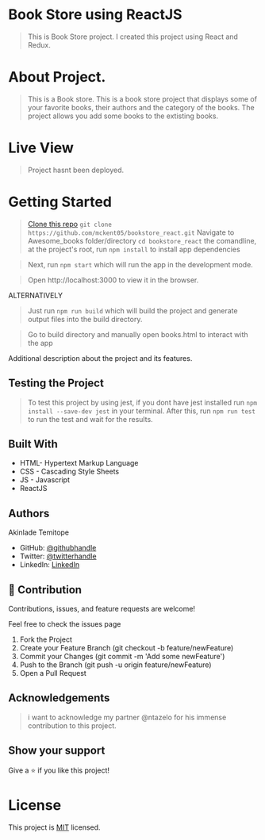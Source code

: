 # Book Store using ReactJS

> This is Book Store project.
> I created this project using React and Redux.

# About Project.
> This is a Book store.
> This is a book store project that displays some of your favorite books, their authors and the category of the books.
> The project allows you add some books to the extisting books.


# Live View
>  Project hasnt been deployed.

# Getting Started

> [Clone this repo](https://github.com/mckent05/bookstore_react)
 `git clone https://github.com/mckent05/bookstore_react.git`
> Navigate to Awesome_books folder/directory
  `cd bookstore_react` the comandline, at the project's root, run `npm install` to install app dependencies

> Next, run `npm start` which will run the app in the development mode.

> Open http://localhost:3000 to view it in the browser.

ALTERNATIVELY

> Just run `npm run build` which will build the project and generate output files into the build directory.

> Go to build directory and manually open books.html to interact with the app


Additional description about the project and its features.

## Testing the Project
> To test this project by using jest, if you dont have jest installed run ```npm install --save-dev jest``` in your terminal. After this, run ```npm run test``` to run the test and wait for the results.

## Built With

- HTML- Hypertext Markup Language
- CSS - Cascading Style Sheets
- JS - Javascript
- ReactJS

## Authors
Akinlade Temitope

- GitHub: [@githubhandle](https://github.com/mckent05)
- Twitter: [@twitterhandle](https://twitter.com/mckent05)
- LinkedIn: [LinkedIn](https://linkedin.com/in/AkinladeTemitope)


## 🤝 Contribution

Contributions, issues, and feature requests are welcome!

Feel free to check the issues page

1. Fork the Project
2. Create your Feature Branch (git checkout -b feature/newFeature)
3. Commit your Changes (git commit -m 'Add some newFeature')
4. Push to the Branch (git push -u origin feature/newFeature)
5. Open a Pull Request

## Acknowledgements

> i want to acknowledge my partner @ntazelo for his immense contribution to this project.


## Show your support

Give a ⭐️ if you like this project!

# License
This project is [MIT](./MIT.md) licensed.
